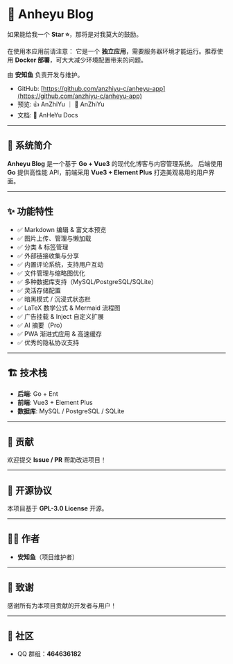 # 🌈 Anheyu Blog

如果能给我一个 **Star ⭐**，那将是对我莫大的鼓励。

在使用本应用前请注意：
它是一个 **独立应用**，需要服务器环境才能运行。推荐使用 **Docker 部署**，可大大减少环境配置带来的问题。

由 **安知鱼** 负责开发与维护。

* GitHub: [https://github.com/anzhiyu-c/anheyu-app](https://github.com/anzhiyu-c/anheyu-app)
* 预览: 👍 AnZhiYu ｜ 🤞 AnZhiYu
* 文档: 📖 AnHeYu Docs

---

## 🌟 系统简介

**Anheyu Blog** 是一个基于 **Go + Vue3** 的现代化博客与内容管理系统。
后端使用 **Go** 提供高性能 API，前端采用 **Vue3 + Element Plus** 打造美观易用的用户界面。

---

## ✨ 功能特性

* ✅ Markdown 编辑 & 富文本预览
* ✅ 图片上传、管理与懒加载
* ✅ 分类 & 标签管理
* ✅ 外部链接收集与分享
* ✅ 内置评论系统，支持用户互动
* ✅ 文件管理与缩略图优化
* ✅ 多种数据库支持（MySQL/PostgreSQL/SQLite）
* ✅ 灵活存储配置
* ✅ 暗黑模式 / 沉浸式状态栏
* ✅ LaTeX 数学公式 & Mermaid 流程图
* ✅ 广告挂载 & Inject 自定义扩展
* ✅ AI 摘要（Pro）
* ✅ PWA 渐进式应用 & 高速缓存
* ✅ 优秀的隐私协议支持

---

## 🏗️ 技术栈

* **后端**: Go + Ent
* **前端**: Vue3 + Element Plus
* **数据库**: MySQL / PostgreSQL / SQLite

---

## 🤝 贡献

欢迎提交 **Issue / PR** 帮助改进项目！

---

## 📄 开源协议

本项目基于 **GPL-3.0 License** 开源。

---

## 👨‍💻 作者

* **安知鱼**（项目维护者）

---

## 🙏 致谢

感谢所有为本项目贡献的开发者与用户！

---

## 📢 社区

* QQ 群组：**464636182**

